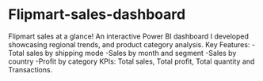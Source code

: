# Flipmart-sales-dashboard
Flipmart sales at a glance! An interactive Power BI dashboard I developed showcasing regional trends, and product category analysis. Key Features: -Total sales by shipping mode -Sales by month and segment -Sales by country -Profit by category  KPIs: Total sales, Total profit, Total quantity and Transactions. 
